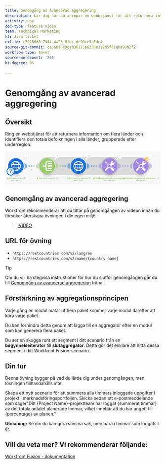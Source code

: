 ```yaml
---
title: Genomgång av avancerad aggregering
description: Lär dig hur du anropar en webbtjänst för att returnera information om flera länder och identifiera populationer, grupperade efter underregion, allt i [!DNL Adobe Workfront Fusion].
activity: use
doc-type: feature video
team: Technical Marketing
kt: Jira ticket
exl-id: c79250d0-7341-4a25-83dc-de99ce5c6dc4
source-git-commit: ca56810c9eab36175a6280e319b5fd2aba90b2f2
workflow-type: tm+mt
source-wordcount: '265'
ht-degree: 0%

---
```


# Genomgång av avancerad aggregering

## Översikt

Ring en webbtjänst för att returnera information om flera länder och identifiera den totala befolkningen i alla länder, grupperade efter underregion.

![En bild av Fusion-scenariot](assets/iteration-and-aggregation-3.png)

## Genomgång av avancerad aggregering

Workfront rekommenderar att du tittar på genomgången av videon innan du försöker återskapa övningen i din egen miljö.

>[!VIDEO](https://video.tv.adobe.com/v/335281/?quality=12)

## URL för övning

* `https://restcountries.com/v2/lang/es`
* `https://restcountries.com/v2/name/{country name}`

>[!TIP]
>
>Om du vill ha stegvisa instruktioner för hur du slutför genomgången går du till [Genomgång av avancerad aggregering](https://experienceleague.adobe.com/docs/workfront-learn/tutorials-workfront/fusion/exercises/advanced-aggregation.html?lang=en) träna.

## Förstärkning av aggregationsprincipen

Varje gång en modul matar ut flera paket kommer varje modul därefter att köra varje paket.

Du kan förhindra detta genom att lägga till en aggregator efter en modul som kan generera flera paket.

Du ser en skugga runt ett segment i ditt scenario från en **begynnelseiterator** till **slutaggregator**. Detta gör det enklare att hitta dessa segment i ditt Workfront Fusion-scenario.

## Din tur

Denna övning bygger på vad du lärde dig under genomgången, men lösningen tillhandahålls inte.

Skapa ett nytt scenario för att summera alla timmars inloggade uppgifter i projekt i marknadsföringsportföljen. Skicka sedan ett e-postmeddelande som säger&quot;Ditt {Project Name}-projektteam har loggat {summerat timmar} av det totala antalet planerade timmar, vilket innebär att du har angett till {percentage} av planen.&quot;

**Utmaning:** Se om du kan göra samma sak, men bara i timmar som loggats i år.

## Vill du veta mer? Vi rekommenderar följande:

[Workfront Fusion - dokumentation](https://experienceleague.adobe.com/docs/workfront/using/adobe-workfront-fusion/workfront-fusion-2.html?lang=en)

